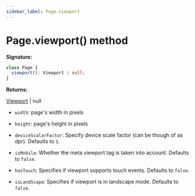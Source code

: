 ```yaml
---
sidebar_label: Page.viewport
---
```


# Page.viewport() method

**Signature:**

```typescript
class Page {
  viewport(): Viewport | null;
}
```

**Returns:**

[Viewport](./puppeteer.viewport.md) \| null

- `width`: page's width in pixels

- `height`: page's height in pixels

- `deviceScalarFactor`: Specify device scale factor (can be though of as dpr).
  Defaults to `1`.

- `isMobile`: Whether the meta viewport tag is taken into account. Defaults to
  `false`.

- `hasTouch`: Specifies if viewport supports touch events. Defaults to `false`.

- `isLandScape`: Specifies if viewport is in landscape mode. Defaults to
  `false`.
